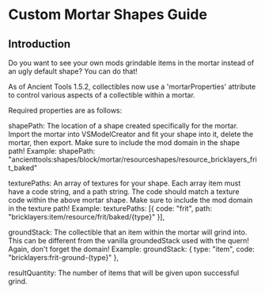 ﻿# Custom Mortar Shapes Guide

## Introduction
Do you want to see your own mods grindable items in the mortar instead of an ugly default shape? You can do that! 

As of Ancient Tools 1.5.2, collectibles now use a 'mortarProperties' attribute to control various aspects of a collectible within a mortar.

Required properties are as follows: 

shapePath: The location of a shape created specifically for the mortar. Import the mortar into VSModelCreator and fit your shape into it, delete the mortar, then export. Make sure to include the mod domain in the shape path!
    Example: 
        shapePath: "ancienttools:shapes/block/mortar/resourceshapes/resource_bricklayers_frit_baked"

texturePaths: An array of textures for your shape. Each array item must have a code string, and a path string. The code should match a texture code within the above mortar shape. Make sure to include the mod domain in the texture path!
    Example: 
        texturePaths: [{ code: "frit", path: "bricklayers:item/resource/frit/baked/{type}" }],

groundStack: The collectible that an item within the mortar will grind into. This can be different from the vanilla groundedStack used with the quern! Again, don't forget the domain!
    Example: 
        groundStack: { type: "item", code: "bricklayers:frit-ground-{type}" },

resultQuantity: The number of items that will be given upon successful grind.
